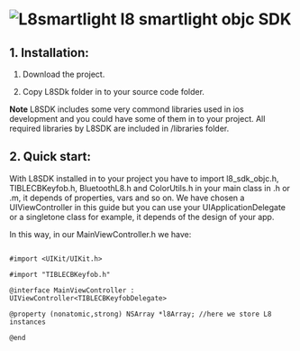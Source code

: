 ![L8smartlight](http://corcheaymedia.com/l8/wp-content/plugins/wp-l8-styles/images/logo.png)
l8 smartlight objc SDK
========================

## 1. Installation:
1. Download the project.

2. Copy L8SDk folder in to your source code folder.

**Note** L8SDK includes some very commond libraries used in ios development and you could have some of them in to your project. All required libraries by L8SDK are included in /libraries folder.

## 2. Quick start:
With L8SDK installed in to your project you have to import l8_sdk_objc.h, TIBLECBKeyfob.h, BluetoothL8.h and ColorUtils.h in your main class in .h or .m, it depends of properties, vars and so on. We have chosen a UIViewController in this guide but you can use your UIApplicationDelegate or a singletone class for example, it depends of the design of your app.

In this way, in our MainViewController.h we have:

```smalltalk

#import <UIKit/UIKit.h>

#import "TIBLECBKeyfob.h"

@interface MainViewController : UIViewController<TIBLECBKeyfobDelegate>

@property (nonatomic,strong) NSArray *l8Array; //here we store L8 instances

@end


```
